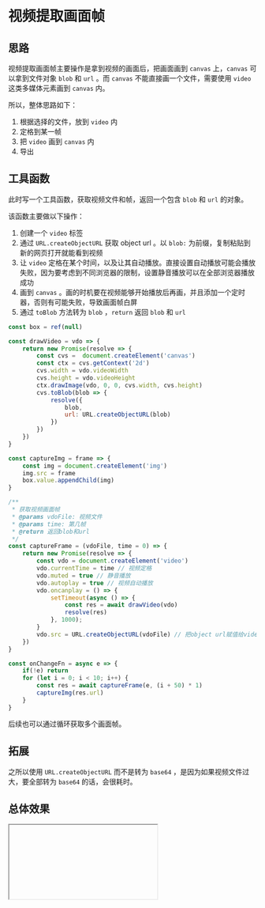 # 视频提取画面帧

## 思路

视频提取画面帧主要操作是拿到视频的画面后，把画面画到 `canvas` 上，`canvas` 可以拿到文件对象 `blob` 和 `url` 。而 `canvas` 不能直接画一个文件，需要使用 `video` 这类多媒体元素画到 `canvas` 内。

所以，整体思路如下：

1. 根据选择的文件，放到 `video` 内
2. 定格到某一帧
3. 把 `video` 画到 `canvas` 内
4. 导出

## 工具函数

此时写一个工具函数，获取视频文件和帧，返回一个包含 `blob` 和 `url` 的对象。

该函数主要做以下操作：

1. 创建一个 `video` 标签
2. 通过 `URL.createObjectURL` 获取 object url 。以 `blob:` 为前缀，复制粘贴到新的网页打开就能看到视频
3. 让 `video` 定格在某个时间，以及让其自动播放。直接设置自动播放可能会播放失败，因为要考虑到不同浏览器的限制，设置静音播放可以在全部浏览器播放成功
4. 画到 `canvas` 。画的时机要在视频能够开始播放后再画，并且添加一个定时器，否则有可能失败，导致画面帧白屏
5. 通过 `toBlob` 方法转为 `blob` ，`return` 返回 `blob` 和 `url` 

```js
const box = ref(null)

const drawVideo = vdo => {
    return new Promise(resolve => {
        const cvs =  document.createElement('canvas')
        const ctx = cvs.getContext('2d')
        cvs.width = vdo.videoWidth
        cvs.height = vdo.videoHeight
        ctx.drawImage(vdo, 0, 0, cvs.width, cvs.height)
        cvs.toBlob(blob => {
            resolve({
                blob,
                url: URL.createObjectURL(blob)
            })
        })
    })
}

const captureImg = frame => {
    const img = document.createElement('img')
    img.src = frame
    box.value.appendChild(img)
}

/**
 * 获取视频画面帧
 * @params vdoFile: 视频文件
 * @params time: 第几帧
 * @return 返回blob和url
 */
const captureFrame = (vdoFile, time = 0) => {
    return new Promise(resolve => {
        const vdo = document.createElement('video')
        vdo.currentTime = time // 视频定格
        vdo.muted = true // 静音播放
        vdo.autoplay = true // 视频自动播放
        vdo.oncanplay = () => {
            setTimeout(async () => {
                const res = await drawVideo(vdo)
                resolve(res)
            }, 1000);
        }
        vdo.src = URL.createObjectURL(vdoFile) // 把object url赋值给video标签的src，blob:为前缀，复制粘贴到新的网页打开就能看到视频
    })
}

const onChangeFn = async e => {
    if(!e) return
    for (let i = 0; i < 10; i++) {
        const res = await captureFrame(e, (i + 50) * 1)
        captureImg(res.url)
    }
}
```

后续也可以通过循环获取多个画面帧。

## 拓展

之所以使用 `URL.createObjectURL` 而不是转为 `base64` ，是因为如果视频文件过大，要全部转为 `base64` 的话，会很耗时。

## 总体效果
<Iframe url="https://duyidao.github.io/blogweb/#/detail/learn/frame" />